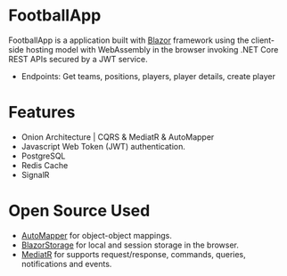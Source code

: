 ﻿# FootballApp

FootballApp is a application built with [Blazor](https://blazor.net) framework using the client-side hosting model with WebAssembly in the browser invoking .NET Core REST APIs secured by a JWT service.

* Endpoints: Get teams, positions, players, player details, create player

# Features
* Onion Architecture | CQRS & MediatR & AutoMapper
* Javascript Web Token (JWT) authentication.
* PostgreSQL
* Redis Cache
* SignalR 

# Open Source Used

* [AutoMapper](https://github.com/AutoMapper/AutoMapper) for object-object mappings.
* [BlazorStorage](https://github.com/cloudcrate/BlazorStorage) for local and session storage in the browser.
* [MediatR](https://github.com/jbogard/MediatR) for supports request/response, commands, queries, notifications and events.
